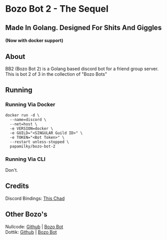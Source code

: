 # Bozo Bot 2 - The Sequel
## Made In Golang. Designed For Shits And Giggles
#### (Now with docker support)

## About
BB2 (Bozo Bot 2) is a Golang based discord bot for a friend group server.  
This is bot 2 of 3 in the collection of "Bozo Bots"

## Running
### Running Via Docker
```
docker run -d \
  --name=discord \
  --net=host \
  -e VERSION=docker \
  -e GUILD="<SINGULAR Guild ID>" \
  -e TOKEN="<Bot Token>" \
  --restart unless-stopped \
  papamilky/bozo-bot-2
  ```
### Running Via CLI
Don't.

## Credits
Discord Bindings: [This Chad](https://github.com/diamondburned/arikawa)

## Other Bozo's
Nullcode: [Github](https://github.com/NullCode1337) | [Bozo Bot](NaN)  
Dottik: [Github](https://github.com/usrDottik) | [Bozo Bot](https://github.com/usrDottik/Bozos-Bot)
